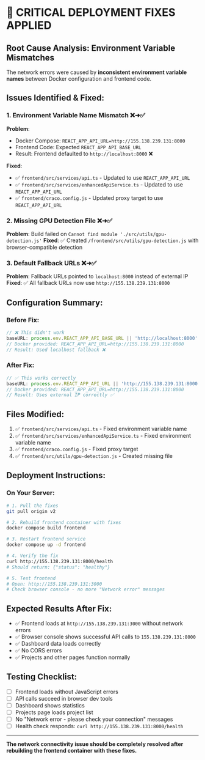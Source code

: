 # 🚨 CRITICAL DEPLOYMENT FIXES APPLIED

## Root Cause Analysis: Environment Variable Mismatches

The network errors were caused by **inconsistent environment variable names** between Docker configuration and frontend code.

## Issues Identified & Fixed:

### 1. Environment Variable Name Mismatch ❌➜✅
**Problem**: 
- Docker Compose: `REACT_APP_API_URL=http://155.138.239.131:8000`
- Frontend Code: Expected `REACT_APP_API_BASE_URL`
- Result: Frontend defaulted to `http://localhost:8000` ❌

**Fixed**:
- ✅ `frontend/src/services/api.ts` - Updated to use `REACT_APP_API_URL`
- ✅ `frontend/src/services/enhancedApiService.ts` - Updated to use `REACT_APP_API_URL` 
- ✅ `frontend/craco.config.js` - Updated proxy target to use `REACT_APP_API_URL`

### 2. Missing GPU Detection File ❌➜✅
**Problem**: Build failed on `Cannot find module './src/utils/gpu-detection.js'`
**Fixed**: ✅ Created `/frontend/src/utils/gpu-detection.js` with browser-compatible detection

### 3. Default Fallback URLs ❌➜✅ 
**Problem**: Fallback URLs pointed to `localhost:8000` instead of external IP
**Fixed**: ✅ All fallback URLs now use `http://155.138.239.131:8000`

## Configuration Summary:

### Before Fix:
```javascript
// ❌ This didn't work
baseURL: process.env.REACT_APP_API_BASE_URL || 'http://localhost:8000'
// Docker provided: REACT_APP_API_URL=http://155.138.239.131:8000
// Result: Used localhost fallback ❌
```

### After Fix:
```javascript  
// ✅ This works correctly
baseURL: process.env.REACT_APP_API_URL || 'http://155.138.239.131:8000'
// Docker provided: REACT_APP_API_URL=http://155.138.239.131:8000  
// Result: Uses external IP correctly ✅
```

## Files Modified:
1. ✅ `frontend/src/services/api.ts` - Fixed environment variable name
2. ✅ `frontend/src/services/enhancedApiService.ts` - Fixed environment variable name  
3. ✅ `frontend/craco.config.js` - Fixed proxy target
4. ✅ `frontend/src/utils/gpu-detection.js` - Created missing file

## Deployment Instructions:

### On Your Server:
```bash
# 1. Pull the fixes
git pull origin v2

# 2. Rebuild frontend container with fixes
docker compose build frontend

# 3. Restart frontend service
docker compose up -d frontend

# 4. Verify the fix
curl http://155.138.239.131:8000/health
# Should return: {"status": "healthy"}

# 5. Test frontend
# Open: http://155.138.239.131:3000
# Check browser console - no more "Network error" messages
```

## Expected Results After Fix:
- ✅ Frontend loads at `http://155.138.239.131:3000` without network errors
- ✅ Browser console shows successful API calls to `155.138.239.131:8000`
- ✅ Dashboard data loads correctly
- ✅ No CORS errors
- ✅ Projects and other pages function normally

## Testing Checklist:
- [ ] Frontend loads without JavaScript errors
- [ ] API calls succeed in browser dev tools  
- [ ] Dashboard shows statistics
- [ ] Projects page loads project list
- [ ] No "Network error - please check your connection" messages
- [ ] Health check responds: `curl http://155.138.239.131:8000/health`

---

**The network connectivity issue should be completely resolved after rebuilding the frontend container with these fixes.**